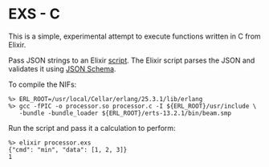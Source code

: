 # EXS - C

This is a simple, experimental attempt to execute functions written in C from Elixir.

Pass JSON strings to an Elixir [script](https://elixir-lang.org/getting-started/modules-and-functions.html#scripted-mode).
The Elixir script parses the JSON and validates it using [JSON Schema](https://json-schema.org).

To compile the NIFs:
```
%> ERL_ROOT=/usr/local/Cellar/erlang/25.3.1/lib/erlang
%> gcc -fPIC -o processor.so processor.c -I ${ERL_ROOT}/usr/include \
   -bundle -bundle_loader ${ERL_ROOT}/erts-13.2.1/bin/beam.smp
```

Run the script and pass it a calculation to perform:
```
%> elixir processor.exs
{"cmd": "min", "data": [1, 2, 3]}
1
```